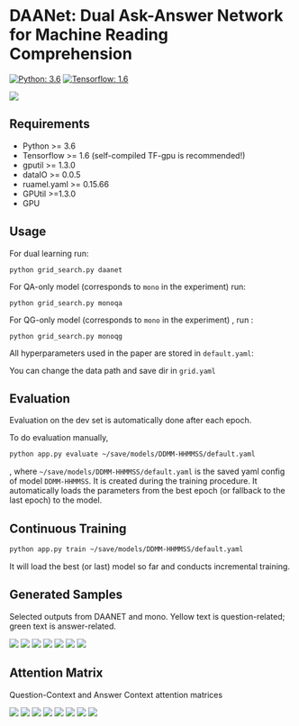 # DAANet: Dual Ask-Answer Network for Machine Reading Comprehension
[![Python: 3.6](https://img.shields.io/badge/Python-3.6-brightgreen.svg)](https://opensource.org/licenses/MIT)    [![Tensorflow: 1.6](https://img.shields.io/badge/Tensorflow-1.6-brightgreen.svg)](https://opensource.org/licenses/MIT)  


![](.github/a78d34ce.png)

## Requirements

- Python >= 3.6
- Tensorflow >= 1.6 (self-compiled TF-gpu is recommended!)
- gputil >= 1.3.0
- dataIO >= 0.0.5
- ruamel.yaml >= 0.15.66
- GPUtil >=1.3.0
- GPU

## Usage
For dual learning run:
```
python grid_search.py daanet 
```
For QA-only model (corresponds to `mono` in the experiment) run: 
```
python grid_search.py monoqa 
```
For QG-only model (corresponds to `mono` in the experiment) , run :
```
python grid_search.py monoqg 
```

All hyperparameters used in the paper are stored in `default.yaml`:

You can change the data path and save dir in `grid.yaml`


## Evaluation

Evaluation on the dev set is automatically done after each epoch.

To do evaluation manually,

```bash
python app.py evaluate ~/save/models/DDMM-HHMMSS/default.yaml
```

, where `~/save/models/DDMM-HHMMSS/default.yaml` is the saved yaml config of model `DDMM-HHMMSS`. It is created during the training procedure. It automatically loads the parameters from the best epoch (or fallback to the last epoch) to the model.


## Continuous Training
```bash
python app.py train ~/save/models/DDMM-HHMMSS/default.yaml
```
It will load the best (or last) model so far and conducts incremental training.

## Generated Samples
Selected outputs from DAANET and mono. Yellow text is question-related; green text is answer-related.

![](.github/9f38cfd8.png)
![](.github/859b252b.png)
![](.github/0d4f4707.png)
![](.github/0355fc42.png)
![](.github/7145b5b9.png)
![](.github/f71f7ecd.png)
![](.github/edd2517e.png)


## Attention Matrix
Question-Context and Answer Context attention matrices

![](.github/f951034d.png)
![](.github/34ef53b5.png)
![](.github/bbbf5483.png)
![](.github/9e0dcdf7.png)
![](.github/e48e682e.png)
![](.github/12032683.png)
![](.github/d7033a00.png)
![](.github/390adbc3.png)
